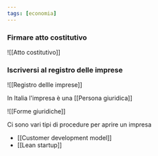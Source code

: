 ```yaml
---
tags: [economia]
---
```

### Firmare atto costitutivo

![[Atto costitutivo]]

### Iscriversi al registro delle imprese

![[Registro dellle imprese]]

In Italia l'impresa è una [[Persona giuridica]]

![[Forme giuridiche]]

Ci sono vari tipi di procedure per aprire un impresa
-  [[Customer development model]]
-  [[Lean startup]]
